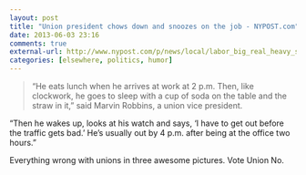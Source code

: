 ```yaml
---
layout: post
title: "Union president chows down and snoozes on the job - NYPOST.com"
date: 2013-06-03 23:16
comments: true
external-url: http://www.nypost.com/p/news/local/labor_big_real_heavy_sleeper_jl3C7gI710FI3XqpEl5o3O
categories: [elsewhere, politics, humor]
---
```


> “He eats lunch when he arrives at work at 2 p.m. Then, like clockwork, he goes to sleep with a cup of soda on the table and the straw in it,” said Marvin Robbins, a union vice president.

“Then he wakes up, looks at his watch and says, ‘I have to get out before the traffic gets bad.’ He’s usually out by 4 p.m. after being at the office two hours.”

Everything wrong with unions in three awesome pictures. Vote Union No.